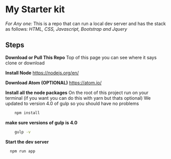 # My Starter kit
 *For Any one:*
 This is a repo that can run a local dev server and has the stack as follows:
 *HTML, CSS, Javascript, Bootstrap and Jquery* 


## Steps

**Download or Pull This Repo**
	Top of this page you can see where it says clone or download

 **Install Node**
	https://nodejs.org/en/

**Download Atom (OPTIONAL)**
	https://atom.io/

 **Install all the node packages** 
On the root of this project run on your terminal (if you want you can do this with yarn but thats optional)
We updated to version 4.0 of gulp so you should have no problems
```bash
    npm install
```

**make sure versions of gulp is 4.0**
```bash
    gulp -v 
```

**Start the dev server**
```bash
  npm run app
```





